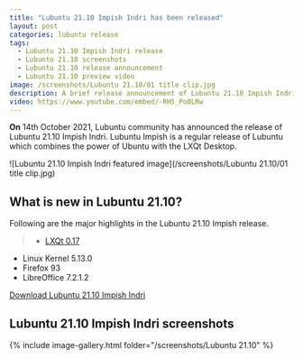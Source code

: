 ```yaml
---
title: "Lubuntu 21.10 Impish Indri has been released"
layout: post
categories: lubuntu release
tags:
  - Lubuntu 21.10 Impish Indri release
  - Lubuntu 21.10 screenshots
  - Lubuntu 21.10 release announcement
  - Lubuntu 21.10 preview video
image: /screenshots/Lubuntu 21.10/01 title clip.jpg
description: A brief release announcement of Lubuntu 21.10 Impish Indri. This release announcement briefly lists the key highlights in Lubuntu 21.10 and showcases screenshots and tour video.
video: https://www.youtube.com/embed/-RH5_Po0LRw
---
```


**On** 14th October 2021, Lubuntu community has announced the release of Lubuntu 21.10 Impish Indri. Lubuntu Impish is a regular release of Lubuntu which combines the power of Ubuntu with the LXQt Desktop.

![Lubuntu 21.10 Impish Indri featured image](/screenshots/Lubuntu 21.10/01 title clip.jpg)

## What is new in Lubuntu 21.10?
Following are the major highlights in the Lubuntu 21.10 Impish release.

> - [LXQt 0.17](https://lxqt-project.org/release/2021/04/16/lxqt-0-17-0/)
- Linux Kernel 5.13.0
- Firefox 93
- LibreOffice 7.2.1.2

<a href="https://cdimage.ubuntu.com/lubuntu/releases/21.10/release/" class="download">Download Lubuntu 21.10 Impish Indri</a>

## Lubuntu 21.10 Impish Indri screenshots
{% include image-gallery.html folder="/screenshots/Lubuntu 21.10" %}